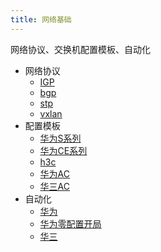 ```yaml
---
title: 网络基础
---
```

网络协议、交换机配置模板、自动化
- 网络协议
    - [IGP](./protocol/1.IGP.md)
    - [bgp](./protocol/2.bgp.md)
    - [stp](./protocol/3.stp.md)
    - [vxlan](./protocol/4.vxlan.md)
- 配置模板
    - [华为S系列](./template/1.hw_s.md)
    - [华为CE系列](./template/2.hw_ce.md)
    - [h3c](./template/3.h3c.md)
    - [华为AC](./template/4.hw_ac.md)
    - [华三AC](./template/5.h3c_ac.md.md)
- 自动化
    - [华为](./自动化运维/1.hw.md)
    - [华为零配置开局](./自动化运维/2.华为零配置开局.md)
    - [华三](./自动化运维/3.h3c.md)
